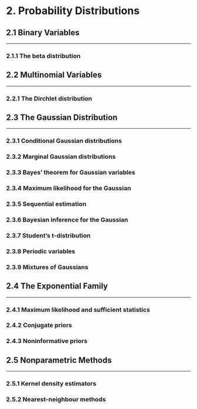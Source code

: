 # 2. Probability Distributions

## 2.1 Binary Variables

---

### 2.1.1 The beta distribution

## 2.2 Multinomial Variables

---

### 2.2.1 The Dirchlet distribution

## 2.3 The Gaussian Distribution

---

### 2.3.1 Conditional Gaussian distributions

### 2.3.2 Marginal Gaussian distributions

### 2.3.3 Bayes’ theorem for Gaussian variables

### 2.3.4 Maximum likelihood for the Gaussian

### 2.3.5 Sequential estimation

### 2.3.6 Bayesian inference for the Gaussian

### 2.3.7 Student’s t-distribution

### 2.3.8 Periodic variables

### 2.3.9 Mixtures of Gaussians

## 2.4 The Exponential Family

---

### 2.4.1 Maximum likelihood and sufficient statistics

### 2.4.2 Conjugate priors

### 2.4.3 Noninformative priors

## 2.5 Nonparametric Methods

---

### 2.5.1 Kernel density estimators

### 2.5.2 Nearest-neighbour methods